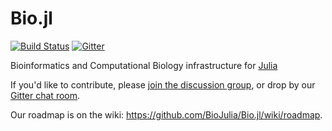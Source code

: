 Bio.jl
========
[![Build Status](https://travis-ci.org/BioJulia/Bio.jl.png)](https://travis-ci.org/BioJulia/Bio.jl)
[![Gitter](https://badges.gitter.im/BioJulia.png)](https://gitter.im/BioJulia/Bio.jl)

Bioinformatics and Computational Biology infrastructure for [Julia](http://julialang.org)

If you'd like to contribute, please [join the discussion group](https://groups.google.com/forum/#!forum/biojulia-dev), or drop by our [Gitter chat room](https://gitter.im/BioJulia/Bio.jl).

Our roadmap is on the wiki: https://github.com/BioJulia/Bio.jl/wiki/roadmap.
